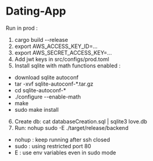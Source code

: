 # Dating-App
Run in prod : 
1. cargo build --release
2. export AWS_ACCESS_KEY_ID=...
3. export AWS_SECRET_ACCESS_KEY=...
4. Add jwt keys in src/configs/prod.toml
5. Install sqlite with math functions enabled :
- download sqlite autoconf
- tar -xvf sqlite-autoconf-*.tar.gz
- cd sqlite-autoconf-*
- ./configure --enable-math
- make
- sudo make install
6. Create db: cat databaseCreation.sql | sqlite3 love.db
7. Run: nohup sudo -E ./target/release/backend
- nohup : keep running after ssh closed
- sudo : using restricted port 80
- E : use env variables even in sudo mode 
